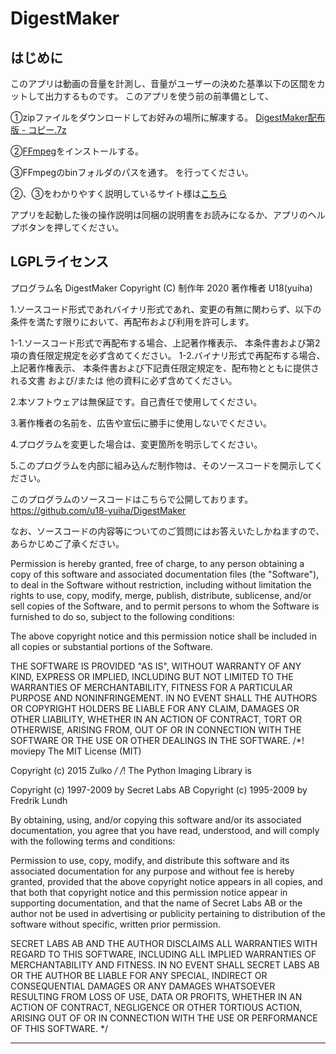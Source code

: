 # DigestMaker
## はじめに
このアプリは動画の音量を計測し、音量がユーザーの決めた基準以下の区間をカットして出力するものです。
このアプリを使う前の前準備として、

➀zipファイルをダウンロードしてお好みの場所に解凍する。
[DigestMaker配布版 - コピー.7z](https://github.com/u18-yuiha/DigestMaker/blob/master/DigestMaker%E9%85%8D%E5%B8%83%E7%89%88%20-%20%E3%82%B3%E3%83%94%E3%83%BC.7z)

②[FFmpeg](https://ffmpeg.org/)をインストールする。

③FFmpegのbinフォルダのパスを通す。
を行ってください。

②、③をわかりやすく説明しているサイト様は[こちら](https://fukatsu.tech/windows-ffmpeg)

アプリを起動した後の操作説明は同梱の説明書をお読みになるか、アプリのヘルプボタンを押してください。


LGPLライセンス
------
プログラム名
DigestMaker
Copyright (C) 制作年 2020 著作権者 U18(yuiha)

1.ソースコード形式であれバイナリ形式であれ、変更の有無に関わらず、以下の条件を満たす限りにおいて、再配布および利用を許可します。

1-1.ソースコード形式で再配布する場合、上記著作権表示、 本条件書および第2項の責任限定規定を必ず含めてください。
1-2.バイナリ形式で再配布する場合、上記著作権表示、 本条件書および下記責任限定規定を、配布物とともに提供される文書 および/または 他の資料に必ず含めてください。

2.本ソフトウェアは無保証です。自己責任で使用してください。

3.著作権者の名前を、広告や宣伝に勝手に使用しないでください。

4.プログラムを変更した場合は、変更箇所を明示してください。

5.このプログラムを内部に組み込んだ制作物は、そのソースコードを開示してください。

このプログラムのソースコードはこちらで公開しております。
https://github.com/u18-yuiha/DigestMaker

なお、ソースコードの内容等についてのご質問にはお答えいたしかねますので、あらかじめご了承ください。

Permission is hereby granted, free of charge, to any person obtaining
a copy of this software and associated documentation files (the
"Software"), to deal in the Software without restriction, including
without limitation the rights to use, copy, modify, merge, publish,
distribute, sublicense, and/or sell copies of the Software, and to
permit persons to whom the Software is furnished to do so, subject to
the following conditions:

The above copyright notice and this permission notice shall be
included in all copies or substantial portions of the Software.

THE SOFTWARE IS PROVIDED "AS IS", WITHOUT WARRANTY OF ANY KIND,
EXPRESS OR IMPLIED, INCLUDING BUT NOT LIMITED TO THE WARRANTIES OF
MERCHANTABILITY, FITNESS FOR A PARTICULAR PURPOSE AND
NONINFRINGEMENT. IN NO EVENT SHALL THE AUTHORS OR COPYRIGHT HOLDERS BE
LIABLE FOR ANY CLAIM, DAMAGES OR OTHER LIABILITY, WHETHER IN AN ACTION
OF CONTRACT, TORT OR OTHERWISE, ARISING FROM, OUT OF OR IN CONNECTION
WITH THE SOFTWARE OR THE USE OR OTHER DEALINGS IN THE SOFTWARE.
/*!
moviepy
The MIT License (MIT)

Copyright (c) 2015 Zulko
*/
/*!
The Python Imaging Library is

Copyright (c) 1997-2009 by Secret Labs AB
Copyright (c) 1995-2009 by Fredrik Lundh

By obtaining, using, and/or copying this software and/or its
associated documentation, you agree that you have read, understood,
and will comply with the following terms and conditions:

Permission to use, copy, modify, and distribute this software and its
associated documentation for any purpose and without fee is hereby
granted, provided that the above copyright notice appears in all
copies, and that both that copyright notice and this permission notice
appear in supporting documentation, and that the name of Secret Labs
AB or the author not be used in advertising or publicity pertaining to
distribution of the software without specific, written prior
permission.

SECRET LABS AB AND THE AUTHOR DISCLAIMS ALL WARRANTIES WITH REGARD TO
THIS SOFTWARE, INCLUDING ALL IMPLIED WARRANTIES OF MERCHANTABILITY AND
FITNESS.  IN NO EVENT SHALL SECRET LABS AB OR THE AUTHOR BE LIABLE FOR
ANY SPECIAL, INDIRECT OR CONSEQUENTIAL DAMAGES OR ANY DAMAGES
WHATSOEVER RESULTING FROM LOSS OF USE, DATA OR PROFITS, WHETHER IN AN
ACTION OF CONTRACT, NEGLIGENCE OR OTHER TORTIOUS ACTION, ARISING OUT
OF OR IN CONNECTION WITH THE USE OR PERFORMANCE OF THIS SOFTWARE.
*/


-------
